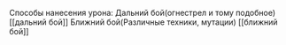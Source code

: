 Способы нанесения урона:
Дальний бой(огнестрел и тому подобное)
[[дальний бой]]
Ближний бой(Различные техники, мутации)
[[ближний бой]]